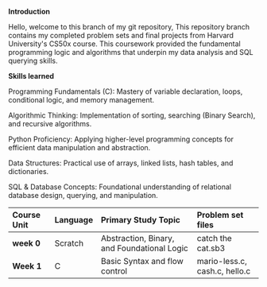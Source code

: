 **Introduction**

Hello, welcome to this branch of my git repository, This repository branch contains my completed problem sets and final projects from Harvard University's CS50x course. This coursework provided the fundamental programming logic and algorithms that underpin my data analysis and SQL querying skills.

****Skills learned****

Programming Fundamentals (C): Mastery of variable declaration, loops, conditional logic, and memory management.

Algorithmic Thinking: Implementation of sorting, searching (Binary Search), and recursive algorithms.

Python Proficiency: Applying higher-level programming concepts for efficient data manipulation and abstraction.

Data Structures: Practical use of arrays, linked lists, hash tables, and dictionaries.

SQL & Database Concepts: Foundational understanding of relational database design, querying, and manipulation.

| **Course Unit** | **Language** | **Primary Study Topic** | **Problem set files** |
| :--- | :--- | :--- | :--- |
| **week 0** | Scratch | Abstraction, Binary, and Foundational Logic | catch the cat.sb3 |
| **Week 1** | C | Basic Syntax and flow control | mario-less.c, cash.c, hello.c |
